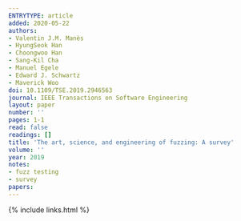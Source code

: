 ```yaml
---
ENTRYTYPE: article
added: 2020-05-22
authors:
- Valentin J.M. Manès
- HyungSeok Han
- Choongwoo Han
- Sang-Kil Cha
- Manuel Egele
- Edward J. Schwartz
- Maverick Woo
doi: 10.1109/TSE.2019.2946563
journal: IEEE Transactions on Software Engineering
layout: paper
number: ''
pages: 1-1
read: false
readings: []
title: 'The art, science, and engineering of fuzzing: A survey'
volume: ''
year: 2019
notes:
- fuzz testing
- survey
papers:
---
```

{% include links.html %}
